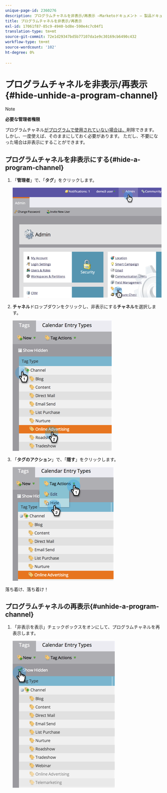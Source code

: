```yaml
---
unique-page-id: 2360276
description: プログラムチャネルを非表示/再表示 —Marketoドキュメント — 製品ドキュメント
title: プログラムチャネルを非表示/再表示
exl-id: 17061f87-85c9-4940-bd8e-590e4c7c04f1
translation-type: tm+mt
source-git-commit: 72e1d29347bd5b77107da1e9c30169cb6490c432
workflow-type: tm+mt
source-wordcount: '102'
ht-degree: 0%

---
```


# プログラムチャネルを非表示/再表示{#hide-unhide-a-program-channel}

>[!NOTE]
>
>**必要な管理者権限**

プログラムチャネル[がプログラムで使用されていない場合は、](/help/marketo/product-docs/administration/tags/delete-a-program-channel.md)削除できます。  しかし、一度使えば、そのままにしておく必要があります。  ただし、不要になった場合は非表示にすることができます。

## プログラムチャネルを非表示にする{#hide-a-program-channel}

1. 「**管理者**」で、「**タグ**」をクリックします。

   ![](assets/image2014-9-24-15-3a45-3a7.png)

1. **チャネル**&#x200B;ドロップダウンをクリックし、非表示にする&#x200B;**チャネル**&#x200B;を選択します。

   ![](assets/image2014-9-24-15-3a45-3a41.png)

1. 「**タグのアクション**」で、「**隠す**」をクリックします。

   ![](assets/image2014-9-24-15-3a46-3a22.png)

落ち着け、落ち着け！

## プログラムチャネルの再表示{#unhide-a-program-channel}

1. 「非表示を表示」チェックボックスをオンにして、プログラムチャネルを再表示します。

   ![](assets/image2014-9-24-15-3a47-3a24.png)
